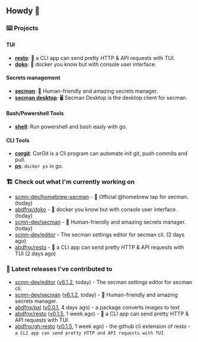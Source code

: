 ## Howdy 👋

### ⌨️ Projects

#### TUI

- [**resto**](https://github.com/abdfnx/resto): 🔗 a CLI app can send pretty HTTP & API requests with TUI.
- [**doko**](https://github.com/abdfnx/doko): 🐳 docker you know but with console user interface.

#### Secrets management

- [**secman**](https://github.com/scmn-dev/secman): 👊 Human-friendly and amazing secrets manager.
- [**secman desktop**](https://github.com/scmn-dev/desktop): 🖥️ Secman Desktop is the desktop client for secman.

#### Bash/Powershell Tools

- [**shell**](https://github.com/abdfnx/shell): Run powershell and bash easly with go.

#### CLI Tools

- [**corgit**](https://github.com/abdfnx/corgit): CorGit is a Cli program can automate init git, push commits and pull.
- [**ps**](https://github.com/scmn-dev/ps): `docker ps` in go.

### 🏗️ Check out what I'm currently working on


- [scmn-dev/homebrew-secman](https://github.com/scmn-dev/homebrew-secman) - 🧬 Official @homebrew tap for secman. (today)
- [abdfnx/doko](https://github.com/abdfnx/doko) - 🐳 docker you know but with console user interface. (today)
- [scmn-dev/secman](https://github.com/scmn-dev/secman) - 👊 Human-friendly and amazing secrets manager. (today)
- [scmn-dev/editor](https://github.com/scmn-dev/editor) - The secman settings editor for secman cli. (2 days ago)
- [abdfnx/resto](https://github.com/abdfnx/resto) - 🔗 a CLI app can send pretty HTTP &amp; API requests with TUI (2 days ago)

### 🔭 Latest releases I've contributed to

- [scmn-dev/editor](https://github.com/scmn-dev/editor) ([v6.1.2](https://github.com/scmn-dev/editor/releases/tag/v6.1.2), today) - The secman settings editor for secman cli.
- [scmn-dev/secman](https://github.com/scmn-dev/secman) ([v6.1.2](https://github.com/scmn-dev/secman/releases/tag/v6.1.2), today) - 👊 Human-friendly and amazing secrets manager.
- [abdfnx/pxl](https://github.com/abdfnx/pxl) ([v0.0.1](https://github.com/abdfnx/pxl/releases/tag/v0.0.1), 4 days ago) - a package converts images to text
- [abdfnx/resto](https://github.com/abdfnx/resto) ([v0.1.5](https://github.com/abdfnx/resto/releases/tag/v0.1.5), 1 week ago) - 🔗 a CLI app can send pretty HTTP &amp; API requests with TUI
- [abdfnx/gh-resto](https://github.com/abdfnx/gh-resto) ([v0.1.5](https://github.com/abdfnx/gh-resto/releases/tag/v0.1.5), 1 week ago) - the github cli extension of resto - `a CLI app can send pretty HTTP and API requests with TUI`
